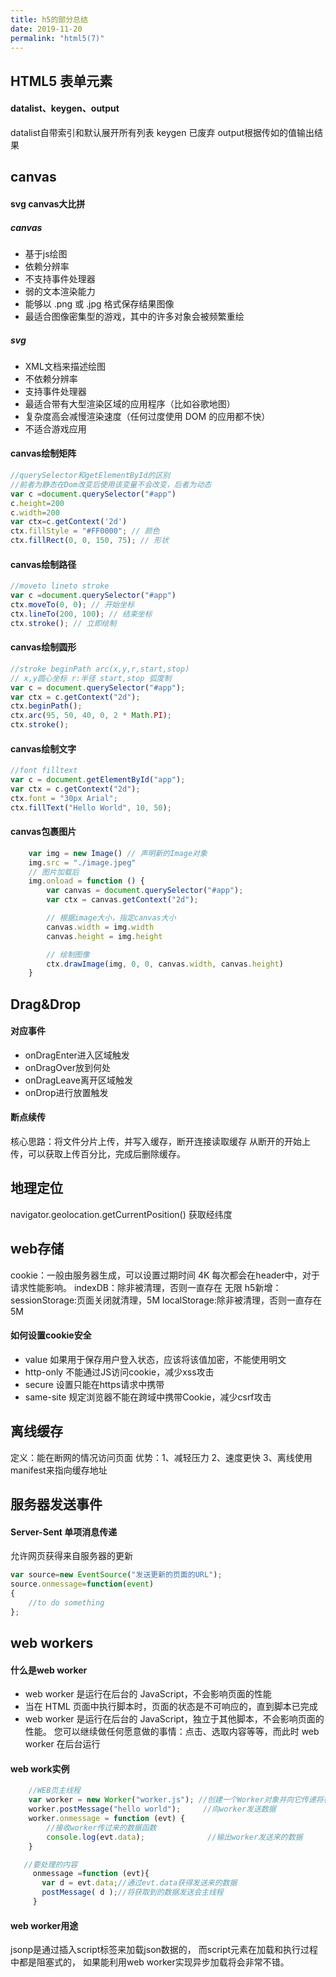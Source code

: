 ```yaml
---
title: h5的部分总结
date: 2019-11-20
permalink: "html5(7)"
---
```

## HTML5 表单元素
#### datalist、keygen、output
datalist自带索引和默认展开所有列表
keygen 已废弃
output根据传如的值输出结果
## canvas
#### svg canvas大比拼
##### canvas
* 基于js绘图
* 依赖分辨率
* 不支持事件处理器
* 弱的文本渲染能力
* 能够以 .png 或 .jpg 格式保存结果图像
* 最适合图像密集型的游戏，其中的许多对象会被频繁重绘 
##### svg
* XML文档来描述绘图
* 不依赖分辨率
* 支持事件处理器
* 最适合带有大型渲染区域的应用程序（比如谷歌地图）
* 复杂度高会减慢渲染速度（任何过度使用 DOM 的应用都不快）
* 不适合游戏应用
#### canvas绘制矩阵
```javascript
//querySelector和getElementById的区别
//前者为静态在Dom改变后使用该变量不会改变，后者为动态
var c =document.querySelector("#app")
c.height=200
c.width=200
var ctx=c.getContext('2d')
ctx.fillStyle = "#FF0000"; // 颜色
ctx.fillRect(0, 0, 150, 75); // 形状
```
#### canvas绘制路径
```javascript
//moveto lineto stroke
var c =document.querySelector("#app")
ctx.moveTo(0, 0); // 开始坐标
ctx.lineTo(200, 100); // 结束坐标
ctx.stroke(); // 立即绘制
```
#### canvas绘制圆形
```javascript
//stroke beginPath arc(x,y,r,start,stop)
// x,y圆心坐标 r:半径 start,stop 弧度制
var c = document.querySelector("#app");
var ctx = c.getContext("2d");
ctx.beginPath();
ctx.arc(95, 50, 40, 0, 2 * Math.PI);
ctx.stroke();
```
#### canvas绘制文字
```javascript
//font filltext
var c = document.getElementById("app");
var ctx = c.getContext("2d");
ctx.font = "30px Arial";
ctx.fillText("Hello World", 10, 50);
```
#### canvas包裹图片
```javascript
    var img = new Image() // 声明新的Image对象
    img.src = "./image.jpeg"
    // 图片加载后
    img.onload = function () {
        var canvas = document.querySelector("#app");
        var ctx = canvas.getContext("2d");

        // 根据image大小，指定canvas大小
        canvas.width = img.width
        canvas.height = img.height

        // 绘制图像
        ctx.drawImage(img, 0, 0, canvas.width, canvas.height)
    }
```
## Drag&Drop
#### 对应事件
* onDragEnter进入区域触发
* onDragOver放到何处
* onDragLeave离开区域触发
* onDrop进行放置触发
#### 断点续传
核心思路：将文件分片上传，并写入缓存，断开连接读取缓存
从断开的开始上传，可以获取上传百分比，完成后删除缓存。

## 地理定位
navigator.geolocation.getCurrentPosition()
获取经纬度
## web存储
cookie：一般由服务器生成，可以设置过期时间 4K
每次都会在header中，对于请求性能影响。
indexDB：除非被清理，否则一直存在 无限
h5新增：
sessionStorage:页面关闭就清理，5M
localStorage:除非被清理，否则一直存在 5M
#### 如何设置cookie安全
* value 如果用于保存用户登入状态，应该将该值加密，不能使用明文
* http-only 不能通过JS访问cookie，减少xss攻击
* secure 设置只能在https请求中携带
* same-site 规定浏览器不能在跨域中携带Cookie，减少csrf攻击

## 离线缓存
定义：能在断网的情况访问页面
优势：1、减轻压力 2、速度更快 3、离线使用
manifest来指向缓存地址
## 服务器发送事件
#### Server-Sent 单项消息传递
允许网页获得来自服务器的更新
```javascript
var source=new EventSource("发送更新的页面的URL");
source.onmessage=function(event)
{
	//to do something
};
```

## web workers
#### 什么是web worker
* web worker 是运行在后台的 JavaScript，不会影响页面的性能
* 当在 HTML 页面中执行脚本时，页面的状态是不可响应的，直到脚本已完成
* web worker 是运行在后台的 JavaScript，独立于其他脚本，不会影响页面的性能。
您可以继续做任何愿意做的事情：点击、选取内容等等，而此时 web worker 在后台运行
#### web work实例
```javascript
    //WEB页主线程
    var worker = new Worker("worker.js"); //创建一个Worker对象并向它传递将在新线程中执行的脚本的URL
    worker.postMessage("hello world");     //向worker发送数据
    worker.onmessage = function (evt) {
        //接收worker传过来的数据函数
        console.log(evt.data);              //输出worker发送来的数据
    }
```
```javascript
   //要处理的内容
     onmessage =function (evt){
       var d = evt.data;//通过evt.data获得发送来的数据
       postMessage( d );//将获取到的数据发送会主线程
     }

```
#### web worker用途
jsonp是通过插入script标签来加载json数据的，
而script元素在加载和执行过程中都是阻塞式的，
如果能利用web worker实现异步加载将会非常不错。

